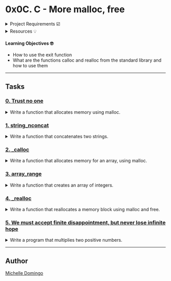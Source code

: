# 0x0C. C - More malloc, free

<details><summary>Project Requirements ☑️</summary>
...
</details>

<details><summary>Resources 💡</summary>
...
</details>

#### Learning Objectives 🤓

* How to use the exit function
* What are the functions calloc and realloc from the standard library and how to use them

---
## Tasks

### [0. Trust no one](./0-malloc_checked.c)
<details><summary>Write a function that allocates memory using malloc.</summary><br>

* 
```

```
</details>

### [1. string_nconcat](./1-string_nconcat.c)
<details><summary>Write a function that concatenates two strings.</summary><br>

* 
```

```
</details>

### [2. _calloc](./2-calloc.c)
<details><summary>Write a function that allocates memory for an array, using malloc.</summary><br>

* 
```

```
</details>

### [3. array_range](./3-array_range.c)
<details><summary>Write a function that creates an array of integers.</summary><br>

* 
```

```
</details>

### [4. _realloc](./100-realloc.c)
<details><summary>Write a function that reallocates a memory block using malloc and free.</summary><br>

* 
```

```
</details>

### [5. We must accept finite disappointment, but never lose infinite hope](./101-mul.c)
<details><summary>Write a program that multiplies two positive numbers.</summary><br>

* 
```

```
</details>

---

## Author
[Michelle Domingo](https://github.com/michedomingo)